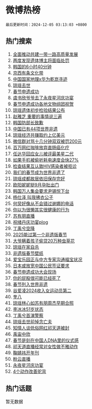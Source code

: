 # 微博热榜

`最后更新时间：2024-12-05 03:13:03 +0800`

## 热门搜索

1. [全面推动共建一带一路高质量发展](https://m.weibo.cn/search?containerid=100103type%3D1%26t%3D10%26q%3D%23%E5%85%A8%E9%9D%A2%E6%8E%A8%E5%8A%A8%E5%85%B1%E5%BB%BA%E4%B8%80%E5%B8%A6%E4%B8%80%E8%B7%AF%E9%AB%98%E8%B4%A8%E9%87%8F%E5%8F%91%E5%B1%95%23&stream_entry_id=51&isnewpage=1&extparam=seat%3D1%26c_type%3D51%26cate%3D10103%26pos%3D0%26filter_type%3Drealtimehot%26q%3D%2523%25E5%2585%25A8%25E9%259D%25A2%25E6%258E%25A8%25E5%258A%25A8%25E5%2585%25B1%25E5%25BB%25BA%25E4%25B8%2580%25E5%25B8%25A6%25E4%25B8%2580%25E8%25B7%25AF%25E9%25AB%2598%25E8%25B4%25A8%25E9%2587%258F%25E5%258F%2591%25E5%25B1%2595%2523%26stream_entry_id%3D51%26dgr%3D0%26display_time%3D1733339581%26pre_seqid%3D17333395818610055331)
1. [两度发现遗体博主将面临处罚](https://m.weibo.cn/search?containerid=100103type%3D1%26t%3D10%26q%3D%23%E4%B8%A4%E5%BA%A6%E5%8F%91%E7%8E%B0%E9%81%97%E4%BD%93%E5%8D%9A%E4%B8%BB%E5%B0%86%E9%9D%A2%E4%B8%B4%E5%A4%84%E7%BD%9A%23&stream_entry_id=31&isnewpage=1&extparam=seat%3D1%26flag%3D2%26lcate%3D5001%26cate%3D5001%26band_rank%3D1%26q%3D%2523%25E4%25B8%25A4%25E5%25BA%25A6%25E5%258F%2591%25E7%258E%25B0%25E9%2581%2597%25E4%25BD%2593%25E5%258D%259A%25E4%25B8%25BB%25E5%25B0%2586%25E9%259D%25A2%25E4%25B8%25B4%25E5%25A4%2584%25E7%25BD%259A%2523%26stream_entry_id%3D31%26dgr%3D0%26pos%3D0%26filter_type%3Drealtimehot%26realpos%3D1%26c_type%3D31%26display_time%3D1733339581%26pre_seqid%3D17333395818610055331)
1. [韩国的6小时40分钟](https://m.weibo.cn/search?containerid=100103type%3D1%26t%3D10%26q%3D%23%E9%9F%A9%E5%9B%BD%E7%9A%846%E5%B0%8F%E6%97%B640%E5%88%86%E9%92%9F%23&stream_entry_id=31&isnewpage=1&extparam=seat%3D1%26flag%3D1%26lcate%3D5001%26cate%3D5001%26band_rank%3D2%26q%3D%2523%25E9%259F%25A9%25E5%259B%25BD%25E7%259A%25846%25E5%25B0%258F%25E6%2597%25B640%25E5%2588%2586%25E9%2592%259F%2523%26stream_entry_id%3D31%26dgr%3D0%26pos%3D1%26filter_type%3Drealtimehot%26realpos%3D2%26c_type%3D31%26display_time%3D1733339581%26pre_seqid%3D17333395818610055331)
1. [京西有条文化带](https://m.weibo.cn/search?containerid=100103type%3D1%26t%3D10%26q%3D%23%E4%BA%AC%E8%A5%BF%E6%9C%89%E6%9D%A1%E6%96%87%E5%8C%96%E5%B8%A6%23&stream_entry_id=31&isnewpage=1&extparam=seat%3D1%26flag%3D0%26lcate%3D5001%26cate%3D5001%26band_rank%3D3%26q%3D%2523%25E4%25BA%25AC%25E8%25A5%25BF%25E6%259C%2589%25E6%259D%25A1%25E6%2596%2587%25E5%258C%2596%25E5%25B8%25A6%2523%26stream_entry_id%3D31%26dgr%3D0%26pos%3D2%26filter_type%3Drealtimehot%26realpos%3D3%26c_type%3D31%26display_time%3D1733339581%26pre_seqid%3D17333395818610055331)
1. [中国国家地理x华为乾崑寻迹](https://m.weibo.cn/search?containerid=100103type%3D1%26t%3D10%26q%3D%23%E4%B8%AD%E5%9B%BD%E5%9B%BD%E5%AE%B6%E5%9C%B0%E7%90%86x%E5%8D%8E%E4%B8%BA%E4%B9%BE%E5%B4%91%E5%AF%BB%E8%BF%B9%23&stream_entry_id=31&isnewpage=1&extparam=seat%3D1%26lcate%3D5001%26cate%3D5001%26band_rank%3D4%26q%3D%2523%25E4%25B8%25AD%25E5%259B%25BD%25E5%259B%25BD%25E5%25AE%25B6%25E5%259C%25B0%25E7%2590%2586x%25E5%258D%258E%25E4%25B8%25BA%25E4%25B9%25BE%25E5%25B4%2591%25E5%25AF%25BB%25E8%25BF%25B9%2523%26stream_entry_id%3D31%26dgr%3D0%26adid%3D267226%26pos%3D3%26is_ad_pos%3D1%26filter_type%3Drealtimehot%26topic_ad%3D1%26c_type%3D31%26display_time%3D1733339581%26pre_seqid%3D17333395818610055331)
1. [琼瑶去世](https://m.weibo.cn/search?containerid=100103type%3D1%26t%3D10%26q%3D%E7%90%BC%E7%91%B6%E5%8E%BB%E4%B8%96&stream_entry_id=31&isnewpage=1&extparam=seat%3D1%26flag%3D16%26lcate%3D5001%26cate%3D5001%26band_rank%3D4%26q%3D%25E7%2590%25BC%25E7%2591%25B6%25E5%258E%25BB%25E4%25B8%2596%26stream_entry_id%3D31%26dgr%3D0%26pos%3D4%26filter_type%3Drealtimehot%26realpos%3D4%26c_type%3D31%26display_time%3D1733339581%26pre_seqid%3D17333395818610055331)
1. [春节申遗成功](https://m.weibo.cn/search?containerid=100103type%3D1%26t%3D10%26q%3D%23%E6%98%A5%E8%8A%82%E7%94%B3%E9%81%97%E6%88%90%E5%8A%9F%23&stream_entry_id=31&isnewpage=1&extparam=seat%3D1%26flag%3D0%26lcate%3D5001%26cate%3D5001%26band_rank%3D5%26q%3D%2523%25E6%2598%25A5%25E8%258A%2582%25E7%2594%25B3%25E9%2581%2597%25E6%2588%2590%25E5%258A%259F%2523%26stream_entry_id%3D31%26dgr%3D0%26pos%3D5%26filter_type%3Drealtimehot%26realpos%3D5%26c_type%3D31%26display_time%3D1733339581%26pre_seqid%3D17333395818610055331)
1. [虞书欣爷爷去了永夜星河庆功宴](https://m.weibo.cn/search?containerid=100103type%3D1%26t%3D10%26q%3D%23%E8%99%9E%E4%B9%A6%E6%AC%A3%E7%88%B7%E7%88%B7%E5%8E%BB%E4%BA%86%E6%B0%B8%E5%A4%9C%E6%98%9F%E6%B2%B3%E5%BA%86%E5%8A%9F%E5%AE%B4%23&stream_entry_id=31&isnewpage=1&extparam=seat%3D1%26flag%3D16%26lcate%3D5001%26cate%3D5001%26band_rank%3D6%26q%3D%2523%25E8%2599%259E%25E4%25B9%25A6%25E6%25AC%25A3%25E7%2588%25B7%25E7%2588%25B7%25E5%258E%25BB%25E4%25BA%2586%25E6%25B0%25B8%25E5%25A4%259C%25E6%2598%259F%25E6%25B2%25B3%25E5%25BA%2586%25E5%258A%259F%25E5%25AE%25B4%2523%26stream_entry_id%3D31%26dgr%3D0%26pos%3D6%26filter_type%3Drealtimehot%26realpos%3D6%26c_type%3D31%26display_time%3D1733339581%26pre_seqid%3D17333395818610055331)
1. [春节申遗成功各地文物组团祝贺](https://m.weibo.cn/search?containerid=100103type%3D1%26t%3D10%26q%3D%23%E6%98%A5%E8%8A%82%E7%94%B3%E9%81%97%E6%88%90%E5%8A%9F%E5%90%84%E5%9C%B0%E6%96%87%E7%89%A9%E7%BB%84%E5%9B%A2%E7%A5%9D%E8%B4%BA%23&stream_entry_id=31&isnewpage=1&extparam=seat%3D1%26flag%3D0%26lcate%3D5001%26cate%3D5001%26band_rank%3D7%26q%3D%2523%25E6%2598%25A5%25E8%258A%2582%25E7%2594%25B3%25E9%2581%2597%25E6%2588%2590%25E5%258A%259F%25E5%2590%2584%25E5%259C%25B0%25E6%2596%2587%25E7%2589%25A9%25E7%25BB%2584%25E5%259B%25A2%25E7%25A5%259D%25E8%25B4%25BA%2523%26stream_entry_id%3D31%26dgr%3D0%26pos%3D7%26filter_type%3Drealtimehot%26realpos%3D7%26c_type%3D31%26display_time%3D1733339581%26pre_seqid%3D17333395818610055331)
1. [琼瑶遗体初步检验结果公布](https://m.weibo.cn/search?containerid=100103type%3D1%26t%3D10%26q%3D%23%E7%90%BC%E7%91%B6%E9%81%97%E4%BD%93%E5%88%9D%E6%AD%A5%E6%A3%80%E9%AA%8C%E7%BB%93%E6%9E%9C%E5%85%AC%E5%B8%83%23&stream_entry_id=31&isnewpage=1&extparam=seat%3D1%26flag%3D2%26lcate%3D5001%26cate%3D5001%26band_rank%3D8%26q%3D%2523%25E7%2590%25BC%25E7%2591%25B6%25E9%2581%2597%25E4%25BD%2593%25E5%2588%259D%25E6%25AD%25A5%25E6%25A3%2580%25E9%25AA%258C%25E7%25BB%2593%25E6%259E%259C%25E5%2585%25AC%25E5%25B8%2583%2523%26stream_entry_id%3D31%26dgr%3D0%26pos%3D8%26filter_type%3Drealtimehot%26realpos%3D8%26c_type%3D31%26display_time%3D1733339581%26pre_seqid%3D17333395818610055331)
1. [赵雅芝 重要的事情说三遍](https://m.weibo.cn/search?containerid=100103type%3D1%26t%3D10%26q%3D%E8%B5%B5%E9%9B%85%E8%8A%9D+%E9%87%8D%E8%A6%81%E7%9A%84%E4%BA%8B%E6%83%85%E8%AF%B4%E4%B8%89%E9%81%8D&stream_entry_id=31&isnewpage=1&extparam=seat%3D1%26flag%3D2%26lcate%3D5001%26cate%3D5001%26band_rank%3D9%26q%3D%25E8%25B5%25B5%25E9%259B%2585%25E8%258A%259D%2520%25E9%2587%258D%25E8%25A6%2581%25E7%259A%2584%25E4%25BA%258B%25E6%2583%2585%25E8%25AF%25B4%25E4%25B8%2589%25E9%2581%258D%26stream_entry_id%3D31%26dgr%3D0%26pos%3D9%26filter_type%3Drealtimehot%26realpos%3D9%26c_type%3D31%26display_time%3D1733339581%26pre_seqid%3D17333395818610055331)
1. [韩国防部长致歉](https://m.weibo.cn/search?containerid=100103type%3D1%26t%3D10%26q%3D%23%E9%9F%A9%E5%9B%BD%E9%98%B2%E9%83%A8%E9%95%BF%E8%87%B4%E6%AD%89%23&stream_entry_id=31&isnewpage=1&extparam=seat%3D1%26flag%3D0%26lcate%3D5001%26cate%3D5001%26band_rank%3D10%26q%3D%2523%25E9%259F%25A9%25E5%259B%25BD%25E9%2598%25B2%25E9%2583%25A8%25E9%2595%25BF%25E8%2587%25B4%25E6%25AD%2589%2523%26stream_entry_id%3D31%26dgr%3D0%26pos%3D10%26filter_type%3Drealtimehot%26realpos%3D10%26c_type%3D31%26display_time%3D1733339581%26pre_seqid%3D17333395818610055331)
1. [中国已有44项世界非遗](https://m.weibo.cn/search?containerid=100103type%3D1%26t%3D10%26q%3D%23%E4%B8%AD%E5%9B%BD%E5%B7%B2%E6%9C%8944%E9%A1%B9%E4%B8%96%E7%95%8C%E9%9D%9E%E9%81%97%23&stream_entry_id=31&isnewpage=1&extparam=seat%3D1%26flag%3D0%26lcate%3D5001%26cate%3D5001%26band_rank%3D11%26q%3D%2523%25E4%25B8%25AD%25E5%259B%25BD%25E5%25B7%25B2%25E6%259C%258944%25E9%25A1%25B9%25E4%25B8%2596%25E7%2595%258C%25E9%259D%259E%25E9%2581%2597%2523%26stream_entry_id%3D31%26dgr%3D0%26pos%3D11%26filter_type%3Drealtimehot%26realpos%3D11%26c_type%3D31%26display_time%3D1733339581%26pre_seqid%3D17333395818610055331)
1. [琼瑶经济共赚取约上亿美元](https://m.weibo.cn/search?containerid=100103type%3D1%26t%3D10%26q%3D%23%E7%90%BC%E7%91%B6%E7%BB%8F%E6%B5%8E%E5%85%B1%E8%B5%9A%E5%8F%96%E7%BA%A6%E4%B8%8A%E4%BA%BF%E7%BE%8E%E5%85%83%23&stream_entry_id=31&isnewpage=1&extparam=seat%3D1%26flag%3D0%26lcate%3D5001%26cate%3D5001%26band_rank%3D12%26q%3D%2523%25E7%2590%25BC%25E7%2591%25B6%25E7%25BB%258F%25E6%25B5%258E%25E5%2585%25B1%25E8%25B5%259A%25E5%258F%2596%25E7%25BA%25A6%25E4%25B8%258A%25E4%25BA%25BF%25E7%25BE%258E%25E5%2585%2583%2523%26stream_entry_id%3D31%26dgr%3D0%26pos%3D12%26filter_type%3Drealtimehot%26realpos%3D12%26c_type%3D31%26display_time%3D1733339581%26pre_seqid%3D17333395818610055331)
1. [微信群对骂十几分钟双双被罚200元](https://m.weibo.cn/search?containerid=100103type%3D1%26t%3D10%26q%3D%23%E5%BE%AE%E4%BF%A1%E7%BE%A4%E5%AF%B9%E9%AA%82%E5%8D%81%E5%87%A0%E5%88%86%E9%92%9F%E5%8F%8C%E5%8F%8C%E8%A2%AB%E7%BD%9A200%E5%85%83%23&stream_entry_id=31&isnewpage=1&extparam=seat%3D1%26flag%3D2%26lcate%3D5001%26cate%3D5001%26band_rank%3D13%26q%3D%2523%25E5%25BE%25AE%25E4%25BF%25A1%25E7%25BE%25A4%25E5%25AF%25B9%25E9%25AA%2582%25E5%258D%2581%25E5%2587%25A0%25E5%2588%2586%25E9%2592%259F%25E5%258F%258C%25E5%258F%258C%25E8%25A2%25AB%25E7%25BD%259A200%25E5%2585%2583%2523%26stream_entry_id%3D31%26dgr%3D0%26pos%3D13%26filter_type%3Drealtimehot%26realpos%3D13%26c_type%3D31%26display_time%3D1733339581%26pre_seqid%3D17333395818610055331)
1. [百万网红咖啡放弃直肠癌化疗](https://m.weibo.cn/search?containerid=100103type%3D1%26t%3D10%26q%3D%23%E7%99%BE%E4%B8%87%E7%BD%91%E7%BA%A2%E5%92%96%E5%95%A1%E6%94%BE%E5%BC%83%E7%9B%B4%E8%82%A0%E7%99%8C%E5%8C%96%E7%96%97%23&stream_entry_id=31&isnewpage=1&extparam=seat%3D1%26flag%3D1%26lcate%3D5001%26cate%3D5001%26band_rank%3D14%26q%3D%2523%25E7%2599%25BE%25E4%25B8%2587%25E7%25BD%2591%25E7%25BA%25A2%25E5%2592%2596%25E5%2595%25A1%25E6%2594%25BE%25E5%25BC%2583%25E7%259B%25B4%25E8%2582%25A0%25E7%2599%258C%25E5%258C%2596%25E7%2596%2597%2523%26stream_entry_id%3D31%26dgr%3D0%26pos%3D14%26filter_type%3Drealtimehot%26realpos%3D14%26c_type%3D31%26display_time%3D1733339581%26pre_seqid%3D17333395818610055331)
1. [任达华回应女儿被评最美星二代](https://m.weibo.cn/search?containerid=100103type%3D1%26t%3D10%26q%3D%23%E4%BB%BB%E8%BE%BE%E5%8D%8E%E5%9B%9E%E5%BA%94%E5%A5%B3%E5%84%BF%E8%A2%AB%E8%AF%84%E6%9C%80%E7%BE%8E%E6%98%9F%E4%BA%8C%E4%BB%A3%23&stream_entry_id=31&isnewpage=1&extparam=seat%3D1%26flag%3D0%26lcate%3D5001%26cate%3D5001%26band_rank%3D15%26q%3D%2523%25E4%25BB%25BB%25E8%25BE%25BE%25E5%258D%258E%25E5%259B%259E%25E5%25BA%2594%25E5%25A5%25B3%25E5%2584%25BF%25E8%25A2%25AB%25E8%25AF%2584%25E6%259C%2580%25E7%25BE%258E%25E6%2598%259F%25E4%25BA%258C%25E4%25BB%25A3%2523%26stream_entry_id%3D31%26dgr%3D0%26pos%3D15%26filter_type%3Drealtimehot%26realpos%3D15%26c_type%3D31%26display_time%3D1733339581%26pre_seqid%3D17333395818610055331)
1. [如果手机被偷听耗电速度会快27%](https://m.weibo.cn/search?containerid=100103type%3D1%26t%3D10%26q%3D%23%E5%A6%82%E6%9E%9C%E6%89%8B%E6%9C%BA%E8%A2%AB%E5%81%B7%E5%90%AC%E8%80%97%E7%94%B5%E9%80%9F%E5%BA%A6%E4%BC%9A%E5%BF%AB27%25%23&stream_entry_id=31&isnewpage=1&extparam=seat%3D1%26flag%3D0%26lcate%3D5001%26cate%3D5001%26band_rank%3D16%26q%3D%2523%25E5%25A6%2582%25E6%259E%259C%25E6%2589%258B%25E6%259C%25BA%25E8%25A2%25AB%25E5%2581%25B7%25E5%2590%25AC%25E8%2580%2597%25E7%2594%25B5%25E9%2580%259F%25E5%25BA%25A6%25E4%25BC%259A%25E5%25BF%25AB27%2525%2523%26stream_entry_id%3D31%26dgr%3D0%26pos%3D16%26filter_type%3Drealtimehot%26realpos%3D16%26c_type%3D31%26display_time%3D1733339581%26pre_seqid%3D17333395818610055331)
1. [检查结果互认致HIV感染者被拒诊](https://m.weibo.cn/search?containerid=100103type%3D1%26t%3D10%26q%3D%23%E6%A3%80%E6%9F%A5%E7%BB%93%E6%9E%9C%E4%BA%92%E8%AE%A4%E8%87%B4HIV%E6%84%9F%E6%9F%93%E8%80%85%E8%A2%AB%E6%8B%92%E8%AF%8A%23&stream_entry_id=31&isnewpage=1&extparam=seat%3D1%26flag%3D0%26lcate%3D5001%26cate%3D5001%26band_rank%3D17%26q%3D%2523%25E6%25A3%2580%25E6%259F%25A5%25E7%25BB%2593%25E6%259E%259C%25E4%25BA%2592%25E8%25AE%25A4%25E8%2587%25B4HIV%25E6%2584%259F%25E6%259F%2593%25E8%2580%2585%25E8%25A2%25AB%25E6%258B%2592%25E8%25AF%258A%2523%26stream_entry_id%3D31%26dgr%3D0%26pos%3D17%26filter_type%3Drealtimehot%26realpos%3D17%26c_type%3D31%26display_time%3D1733339581%26pre_seqid%3D17333395818610055331)
1. [我们的春节成为世界非遗了](https://m.weibo.cn/search?containerid=100103type%3D1%26t%3D10%26q%3D%23%E6%88%91%E4%BB%AC%E7%9A%84%E6%98%A5%E8%8A%82%E6%88%90%E4%B8%BA%E4%B8%96%E7%95%8C%E9%9D%9E%E9%81%97%E4%BA%86%23&stream_entry_id=31&isnewpage=1&extparam=seat%3D1%26flag%3D0%26lcate%3D5001%26cate%3D5001%26band_rank%3D18%26q%3D%2523%25E6%2588%2591%25E4%25BB%25AC%25E7%259A%2584%25E6%2598%25A5%25E8%258A%2582%25E6%2588%2590%25E4%25B8%25BA%25E4%25B8%2596%25E7%2595%258C%25E9%259D%259E%25E9%2581%2597%25E4%25BA%2586%2523%26stream_entry_id%3D31%26dgr%3D0%26pos%3D18%26filter_type%3Drealtimehot%26realpos%3D18%26c_type%3D31%26display_time%3D1733339581%26pre_seqid%3D17333395818610055331)
1. [琼瑶成都故居依旧保存完好](https://m.weibo.cn/search?containerid=100103type%3D1%26t%3D10%26q%3D%23%E7%90%BC%E7%91%B6%E6%88%90%E9%83%BD%E6%95%85%E5%B1%85%E4%BE%9D%E6%97%A7%E4%BF%9D%E5%AD%98%E5%AE%8C%E5%A5%BD%23&stream_entry_id=31&isnewpage=1&extparam=seat%3D1%26flag%3D0%26lcate%3D5001%26cate%3D5001%26band_rank%3D19%26q%3D%2523%25E7%2590%25BC%25E7%2591%25B6%25E6%2588%2590%25E9%2583%25BD%25E6%2595%2585%25E5%25B1%2585%25E4%25BE%259D%25E6%2597%25A7%25E4%25BF%259D%25E5%25AD%2598%25E5%25AE%258C%25E5%25A5%25BD%2523%26stream_entry_id%3D31%26dgr%3D0%26pos%3D19%26filter_type%3Drealtimehot%26realpos%3D19%26c_type%3D31%26display_time%3D1733339581%26pre_seqid%3D17333395818610055331)
1. [欧阳妮妮挺9月孕肚出门](https://m.weibo.cn/search?containerid=100103type%3D1%26t%3D10%26q%3D%23%E6%AC%A7%E9%98%B3%E5%A6%AE%E5%A6%AE%E6%8C%BA9%E6%9C%88%E5%AD%95%E8%82%9A%E5%87%BA%E9%97%A8%23&stream_entry_id=31&isnewpage=1&extparam=seat%3D1%26flag%3D0%26lcate%3D5001%26cate%3D5001%26band_rank%3D20%26q%3D%2523%25E6%25AC%25A7%25E9%2598%25B3%25E5%25A6%25AE%25E5%25A6%25AE%25E6%258C%25BA9%25E6%259C%2588%25E5%25AD%2595%25E8%2582%259A%25E5%2587%25BA%25E9%2597%25A8%2523%26stream_entry_id%3D31%26dgr%3D0%26pos%3D20%26filter_type%3Drealtimehot%26realpos%3D20%26c_type%3D31%26display_time%3D1733339581%26pre_seqid%3D17333395818610055331)
1. [韩国万人集会要求尹锡悦下台](https://m.weibo.cn/search?containerid=100103type%3D1%26t%3D10%26q%3D%23%E9%9F%A9%E5%9B%BD%E4%B8%87%E4%BA%BA%E9%9B%86%E4%BC%9A%E8%A6%81%E6%B1%82%E5%B0%B9%E9%94%A1%E6%82%A6%E4%B8%8B%E5%8F%B0%23&stream_entry_id=31&isnewpage=1&extparam=seat%3D1%26flag%3D0%26lcate%3D5001%26cate%3D5001%26band_rank%3D21%26q%3D%2523%25E9%259F%25A9%25E5%259B%25BD%25E4%25B8%2587%25E4%25BA%25BA%25E9%259B%2586%25E4%25BC%259A%25E8%25A6%2581%25E6%25B1%2582%25E5%25B0%25B9%25E9%2594%25A1%25E6%2582%25A6%25E4%25B8%258B%25E5%258F%25B0%2523%26stream_entry_id%3D31%26dgr%3D0%26pos%3D21%26filter_type%3Drealtimehot%26realpos%3D21%26c_type%3D31%26display_time%3D1733339581%26pre_seqid%3D17333395818610055331)
1. [杨仕泽 叫我拂衣公子](https://m.weibo.cn/search?containerid=100103type%3D1%26t%3D10%26q%3D%E6%9D%A8%E4%BB%95%E6%B3%BD+%E5%8F%AB%E6%88%91%E6%8B%82%E8%A1%A3%E5%85%AC%E5%AD%90&stream_entry_id=31&isnewpage=1&extparam=seat%3D1%26flag%3D0%26lcate%3D5001%26cate%3D5001%26band_rank%3D22%26q%3D%25E6%259D%25A8%25E4%25BB%2595%25E6%25B3%25BD%2520%25E5%258F%25AB%25E6%2588%2591%25E6%258B%2582%25E8%25A1%25A3%25E5%2585%25AC%25E5%25AD%2590%26stream_entry_id%3D31%26dgr%3D0%26pos%3D22%26filter_type%3Drealtimehot%26realpos%3D22%26c_type%3D31%26display_time%3D1733339581%26pre_seqid%3D17333395818610055331)
1. [何炅好像从不会错过谢娜的电话](https://m.weibo.cn/search?containerid=100103type%3D1%26t%3D10%26q%3D%E4%BD%95%E7%82%85%E5%A5%BD%E5%83%8F%E4%BB%8E%E4%B8%8D%E4%BC%9A%E9%94%99%E8%BF%87%E8%B0%A2%E5%A8%9C%E7%9A%84%E7%94%B5%E8%AF%9D&stream_entry_id=31&isnewpage=1&extparam=seat%3D1%26flag%3D0%26lcate%3D5001%26cate%3D5001%26band_rank%3D23%26q%3D%25E4%25BD%2595%25E7%2582%2585%25E5%25A5%25BD%25E5%2583%258F%25E4%25BB%258E%25E4%25B8%258D%25E4%25BC%259A%25E9%2594%2599%25E8%25BF%2587%25E8%25B0%25A2%25E5%25A8%259C%25E7%259A%2584%25E7%2594%25B5%25E8%25AF%259D%26stream_entry_id%3D31%26dgr%3D0%26pos%3D23%26filter_type%3Drealtimehot%26realpos%3D23%26c_type%3D31%26display_time%3D1733339581%26pre_seqid%3D17333395818610055331)
1. [你以为很懒其实很健康的行为](https://m.weibo.cn/search?containerid=100103type%3D1%26t%3D10%26q%3D%23%E4%BD%A0%E4%BB%A5%E4%B8%BA%E5%BE%88%E6%87%92%E5%85%B6%E5%AE%9E%E5%BE%88%E5%81%A5%E5%BA%B7%E7%9A%84%E8%A1%8C%E4%B8%BA%23&stream_entry_id=31&isnewpage=1&extparam=seat%3D1%26flag%3D0%26lcate%3D5001%26cate%3D5001%26band_rank%3D24%26q%3D%2523%25E4%25BD%25A0%25E4%25BB%25A5%25E4%25B8%25BA%25E5%25BE%2588%25E6%2587%2592%25E5%2585%25B6%25E5%25AE%259E%25E5%25BE%2588%25E5%2581%25A5%25E5%25BA%25B7%25E7%259A%2584%25E8%25A1%258C%25E4%25B8%25BA%2523%26stream_entry_id%3D31%26dgr%3D0%26pos%3D24%26filter_type%3Drealtimehot%26realpos%3D24%26c_type%3D31%26display_time%3D1733339581%26pre_seqid%3D17333395818610055331)
1. [苏有朋直播](https://m.weibo.cn/search?containerid=100103type%3D1%26t%3D10%26q%3D%E8%8B%8F%E6%9C%89%E6%9C%8B%E7%9B%B4%E6%92%AD&stream_entry_id=31&isnewpage=1&extparam=seat%3D1%26flag%3D0%26lcate%3D5001%26cate%3D5001%26band_rank%3D25%26q%3D%25E8%258B%258F%25E6%259C%2589%25E6%259C%258B%25E7%259B%25B4%25E6%2592%25AD%26stream_entry_id%3D31%26dgr%3D0%26pos%3D25%26filter_type%3Drealtimehot%26realpos%3D25%26c_type%3D31%26display_time%3D1733339581%26pre_seqid%3D17333395818610055331)
1. [祝绪丹庆功宴plog](https://m.weibo.cn/search?containerid=100103type%3D1%26t%3D10%26q%3D%23%E7%A5%9D%E7%BB%AA%E4%B8%B9%E5%BA%86%E5%8A%9F%E5%AE%B4plog%23&stream_entry_id=31&isnewpage=1&extparam=seat%3D1%26flag%3D0%26lcate%3D5001%26cate%3D5001%26band_rank%3D26%26q%3D%2523%25E7%25A5%259D%25E7%25BB%25AA%25E4%25B8%25B9%25E5%25BA%2586%25E5%258A%259F%25E5%25AE%25B4plog%2523%26stream_entry_id%3D31%26dgr%3D0%26pos%3D26%26filter_type%3Drealtimehot%26realpos%3D26%26c_type%3D31%26display_time%3D1733339581%26pre_seqid%3D17333395818610055331)
1. [丁禹兮空降](https://m.weibo.cn/search?containerid=100103type%3D1%26t%3D10%26q%3D%E4%B8%81%E7%A6%B9%E5%85%AE%E7%A9%BA%E9%99%8D&stream_entry_id=31&isnewpage=1&extparam=seat%3D1%26flag%3D0%26lcate%3D5001%26cate%3D5001%26band_rank%3D27%26q%3D%25E4%25B8%2581%25E7%25A6%25B9%25E5%2585%25AE%25E7%25A9%25BA%25E9%2599%258D%26stream_entry_id%3D31%26dgr%3D0%26pos%3D27%26filter_type%3Drealtimehot%26realpos%3D27%26c_type%3D31%26display_time%3D1733339581%26pre_seqid%3D17333395818610055331)
1. [2025能过第一个非遗版春节](https://m.weibo.cn/search?containerid=100103type%3D1%26t%3D10%26q%3D%232025%E8%83%BD%E8%BF%87%E7%AC%AC%E4%B8%80%E4%B8%AA%E9%9D%9E%E9%81%97%E7%89%88%E6%98%A5%E8%8A%82%23&stream_entry_id=31&isnewpage=1&extparam=seat%3D1%26flag%3D0%26lcate%3D5001%26cate%3D5001%26band_rank%3D28%26q%3D%25232025%25E8%2583%25BD%25E8%25BF%2587%25E7%25AC%25AC%25E4%25B8%2580%25E4%25B8%25AA%25E9%259D%259E%25E9%2581%2597%25E7%2589%2588%25E6%2598%25A5%25E8%258A%2582%2523%26stream_entry_id%3D31%26dgr%3D0%26pos%3D28%26filter_type%3Drealtimehot%26realpos%3D28%26c_type%3D31%26display_time%3D1733339581%26pre_seqid%3D17333395818610055331)
1. [大爷瞒着孩子偷贷20万种虫草花](https://m.weibo.cn/search?containerid=100103type%3D1%26t%3D10%26q%3D%23%E5%A4%A7%E7%88%B7%E7%9E%92%E7%9D%80%E5%AD%A9%E5%AD%90%E5%81%B7%E8%B4%B720%E4%B8%87%E7%A7%8D%E8%99%AB%E8%8D%89%E8%8A%B1%23&stream_entry_id=31&isnewpage=1&extparam=seat%3D1%26flag%3D0%26lcate%3D5001%26cate%3D5001%26band_rank%3D29%26q%3D%2523%25E5%25A4%25A7%25E7%2588%25B7%25E7%259E%2592%25E7%259D%2580%25E5%25AD%25A9%25E5%25AD%2590%25E5%2581%25B7%25E8%25B4%25B720%25E4%25B8%2587%25E7%25A7%258D%25E8%2599%25AB%25E8%258D%2589%25E8%258A%25B1%2523%26stream_entry_id%3D31%26dgr%3D0%26pos%3D29%26filter_type%3Drealtimehot%26realpos%3D29%26c_type%3D31%26display_time%3D1733339581%26pre_seqid%3D17333395818610055331)
1. [琼瑶在家自杀](https://m.weibo.cn/search?containerid=100103type%3D1%26t%3D10%26q%3D%23%E7%90%BC%E7%91%B6%E5%9C%A8%E5%AE%B6%E8%87%AA%E6%9D%80%23&stream_entry_id=31&isnewpage=1&extparam=seat%3D1%26flag%3D0%26lcate%3D5001%26cate%3D5001%26band_rank%3D30%26q%3D%2523%25E7%2590%25BC%25E7%2591%25B6%25E5%259C%25A8%25E5%25AE%25B6%25E8%2587%25AA%25E6%259D%2580%2523%26stream_entry_id%3D31%26dgr%3D0%26pos%3D30%26filter_type%3Drealtimehot%26realpos%3D30%26c_type%3D31%26display_time%3D1733339581%26pre_seqid%3D17333395818610055331)
1. [非遗版春节壁纸](https://m.weibo.cn/search?containerid=100103type%3D1%26t%3D10%26q%3D%23%E9%9D%9E%E9%81%97%E7%89%88%E6%98%A5%E8%8A%82%E5%A3%81%E7%BA%B8%23&stream_entry_id=31&isnewpage=1&extparam=seat%3D1%26flag%3D0%26lcate%3D5001%26cate%3D5001%26band_rank%3D31%26q%3D%2523%25E9%259D%259E%25E9%2581%2597%25E7%2589%2588%25E6%2598%25A5%25E8%258A%2582%25E5%25A3%2581%25E7%25BA%25B8%2523%26stream_entry_id%3D31%26dgr%3D0%26pos%3D31%26filter_type%3Drealtimehot%26realpos%3D31%26c_type%3D31%26display_time%3D1733339581%26pre_seqid%3D17333395818610055331)
1. [爱宝乐园正与中方专家沟通福宝状况](https://m.weibo.cn/search?containerid=100103type%3D1%26t%3D10%26q%3D%23%E7%88%B1%E5%AE%9D%E4%B9%90%E5%9B%AD%E6%AD%A3%E4%B8%8E%E4%B8%AD%E6%96%B9%E4%B8%93%E5%AE%B6%E6%B2%9F%E9%80%9A%E7%A6%8F%E5%AE%9D%E7%8A%B6%E5%86%B5%23&stream_entry_id=31&isnewpage=1&extparam=seat%3D1%26flag%3D0%26lcate%3D5001%26cate%3D5001%26band_rank%3D32%26q%3D%2523%25E7%2588%25B1%25E5%25AE%259D%25E4%25B9%2590%25E5%259B%25AD%25E6%25AD%25A3%25E4%25B8%258E%25E4%25B8%25AD%25E6%2596%25B9%25E4%25B8%2593%25E5%25AE%25B6%25E6%25B2%259F%25E9%2580%259A%25E7%25A6%258F%25E5%25AE%259D%25E7%258A%25B6%25E5%2586%25B5%2523%26stream_entry_id%3D31%26dgr%3D0%26pos%3D32%26filter_type%3Drealtimehot%26realpos%3D32%26c_type%3D31%26display_time%3D1733339581%26pre_seqid%3D17333395818610055331)
1. [日本或放宽中国公民签证要求](https://m.weibo.cn/search?containerid=100103type%3D1%26t%3D10%26q%3D%23%E6%97%A5%E6%9C%AC%E6%88%96%E6%94%BE%E5%AE%BD%E4%B8%AD%E5%9B%BD%E5%85%AC%E6%B0%91%E7%AD%BE%E8%AF%81%E8%A6%81%E6%B1%82%23&stream_entry_id=31&isnewpage=1&extparam=seat%3D1%26flag%3D0%26lcate%3D5001%26cate%3D5001%26band_rank%3D33%26q%3D%2523%25E6%2597%25A5%25E6%259C%25AC%25E6%2588%2596%25E6%2594%25BE%25E5%25AE%25BD%25E4%25B8%25AD%25E5%259B%25BD%25E5%2585%25AC%25E6%25B0%2591%25E7%25AD%25BE%25E8%25AF%2581%25E8%25A6%2581%25E6%25B1%2582%2523%26stream_entry_id%3D31%26dgr%3D0%26pos%3D33%26filter_type%3Drealtimehot%26realpos%3D33%26c_type%3D31%26display_time%3D1733339581%26pre_seqid%3D17333395818610055331)
1. [春节申遗成功大会现场](https://m.weibo.cn/search?containerid=100103type%3D1%26t%3D10%26q%3D%23%E6%98%A5%E8%8A%82%E7%94%B3%E9%81%97%E6%88%90%E5%8A%9F%E5%A4%A7%E4%BC%9A%E7%8E%B0%E5%9C%BA%23&stream_entry_id=31&isnewpage=1&extparam=seat%3D1%26flag%3D0%26lcate%3D5001%26cate%3D5001%26band_rank%3D34%26q%3D%2523%25E6%2598%25A5%25E8%258A%2582%25E7%2594%25B3%25E9%2581%2597%25E6%2588%2590%25E5%258A%259F%25E5%25A4%25A7%25E4%25BC%259A%25E7%258E%25B0%25E5%259C%25BA%2523%26stream_entry_id%3D31%26dgr%3D0%26pos%3D34%26filter_type%3Drealtimehot%26realpos%3D34%26c_type%3D31%26display_time%3D1733339581%26pre_seqid%3D17333395818610055331)
1. [你的屁股很可能已经死了](https://m.weibo.cn/search?containerid=100103type%3D1%26t%3D10%26q%3D%E4%BD%A0%E7%9A%84%E5%B1%81%E8%82%A1%E5%BE%88%E5%8F%AF%E8%83%BD%E5%B7%B2%E7%BB%8F%E6%AD%BB%E4%BA%86&stream_entry_id=31&isnewpage=1&extparam=seat%3D1%26flag%3D0%26lcate%3D5001%26cate%3D5001%26band_rank%3D35%26q%3D%25E4%25BD%25A0%25E7%259A%2584%25E5%25B1%2581%25E8%2582%25A1%25E5%25BE%2588%25E5%258F%25AF%25E8%2583%25BD%25E5%25B7%25B2%25E7%25BB%258F%25E6%25AD%25BB%25E4%25BA%2586%26stream_entry_id%3D31%26dgr%3D0%26pos%3D35%26filter_type%3Drealtimehot%26realpos%3D35%26c_type%3D31%26display_time%3D1733339581%26pre_seqid%3D17333395818610055331)
1. [春节列入世界非遗](https://m.weibo.cn/search?containerid=100103type%3D1%26t%3D10%26q%3D%23%E6%98%A5%E8%8A%82%E5%88%97%E5%85%A5%E4%B8%96%E7%95%8C%E9%9D%9E%E9%81%97%23&stream_entry_id=31&isnewpage=1&extparam=seat%3D1%26flag%3D0%26lcate%3D5001%26cate%3D5001%26band_rank%3D36%26q%3D%2523%25E6%2598%25A5%25E8%258A%2582%25E5%2588%2597%25E5%2585%25A5%25E4%25B8%2596%25E7%2595%258C%25E9%259D%259E%25E9%2581%2597%2523%26stream_entry_id%3D31%26dgr%3D0%26pos%3D36%26filter_type%3Drealtimehot%26realpos%3D36%26c_type%3D31%26display_time%3D1733339581%26pre_seqid%3D17333395818610055331)
1. [谷爱凌2024收入女运动员第二](https://m.weibo.cn/search?containerid=100103type%3D1%26t%3D10%26q%3D%23%E8%B0%B7%E7%88%B1%E5%87%8C2024%E6%94%B6%E5%85%A5%E5%A5%B3%E8%BF%90%E5%8A%A8%E5%91%98%E7%AC%AC%E4%BA%8C%23&stream_entry_id=31&isnewpage=1&extparam=seat%3D1%26flag%3D0%26lcate%3D5001%26cate%3D5001%26band_rank%3D37%26q%3D%2523%25E8%25B0%25B7%25E7%2588%25B1%25E5%2587%258C2024%25E6%2594%25B6%25E5%2585%25A5%25E5%25A5%25B3%25E8%25BF%2590%25E5%258A%25A8%25E5%2591%2598%25E7%25AC%25AC%25E4%25BA%258C%2523%26stream_entry_id%3D31%26dgr%3D0%26pos%3D37%26filter_type%3Drealtimehot%26realpos%3D37%26c_type%3D31%26display_time%3D1733339581%26pre_seqid%3D17333395818610055331)
1. [奎八](https://m.weibo.cn/search?containerid=100103type%3D1%26t%3D10%26q%3D%E5%A5%8E%E5%85%AB&stream_entry_id=31&isnewpage=1&extparam=seat%3D1%26flag%3D0%26lcate%3D5001%26cate%3D5001%26band_rank%3D38%26q%3D%25E5%25A5%258E%25E5%2585%25AB%26stream_entry_id%3D31%26dgr%3D0%26pos%3D38%26filter_type%3Drealtimehot%26realpos%3D38%26c_type%3D31%26display_time%3D1733339581%26pre_seqid%3D17333395818610055331)
1. [琼瑶林心如苏有朋周杰早期合照](https://m.weibo.cn/search?containerid=100103type%3D1%26t%3D10%26q%3D%23%E7%90%BC%E7%91%B6%E6%9E%97%E5%BF%83%E5%A6%82%E8%8B%8F%E6%9C%89%E6%9C%8B%E5%91%A8%E6%9D%B0%E6%97%A9%E6%9C%9F%E5%90%88%E7%85%A7%23&stream_entry_id=31&isnewpage=1&extparam=seat%3D1%26flag%3D0%26lcate%3D5001%26cate%3D5001%26band_rank%3D39%26q%3D%2523%25E7%2590%25BC%25E7%2591%25B6%25E6%259E%2597%25E5%25BF%2583%25E5%25A6%2582%25E8%258B%258F%25E6%259C%2589%25E6%259C%258B%25E5%2591%25A8%25E6%259D%25B0%25E6%2597%25A9%25E6%259C%259F%25E5%2590%2588%25E7%2585%25A7%2523%26stream_entry_id%3D31%26dgr%3D0%26pos%3D39%26filter_type%3Drealtimehot%26realpos%3D39%26c_type%3D31%26display_time%3D1733339581%26pre_seqid%3D17333395818610055331)
1. [李冰冰51岁状态](https://m.weibo.cn/search?containerid=100103type%3D1%26t%3D10%26q%3D%23%E6%9D%8E%E5%86%B0%E5%86%B051%E5%B2%81%E7%8A%B6%E6%80%81%23&stream_entry_id=31&isnewpage=1&extparam=seat%3D1%26flag%3D0%26lcate%3D5001%26cate%3D5001%26band_rank%3D40%26q%3D%2523%25E6%259D%258E%25E5%2586%25B0%25E5%2586%25B051%25E5%25B2%2581%25E7%258A%25B6%25E6%2580%2581%2523%26stream_entry_id%3D31%26dgr%3D0%26pos%3D40%26filter_type%3Drealtimehot%26realpos%3D40%26c_type%3D31%26display_time%3D1733339581%26pre_seqid%3D17333395818610055331)
1. [丁禹兮首演警察](https://m.weibo.cn/search?containerid=100103type%3D1%26t%3D10%26q%3D%E4%B8%81%E7%A6%B9%E5%85%AE%E9%A6%96%E6%BC%94%E8%AD%A6%E5%AF%9F&stream_entry_id=31&isnewpage=1&extparam=seat%3D1%26flag%3D1%26lcate%3D5001%26cate%3D5001%26band_rank%3D41%26q%3D%25E4%25B8%2581%25E7%25A6%25B9%25E5%2585%25AE%25E9%25A6%2596%25E6%25BC%2594%25E8%25AD%25A6%25E5%25AF%259F%26stream_entry_id%3D31%26dgr%3D0%26pos%3D41%26filter_type%3Drealtimehot%26realpos%3D41%26c_type%3D31%26display_time%3D1733339581%26pre_seqid%3D17333395818610055331)
1. [琼瑶去世前悼念亡夫](https://m.weibo.cn/search?containerid=100103type%3D1%26t%3D10%26q%3D%23%E7%90%BC%E7%91%B6%E5%8E%BB%E4%B8%96%E5%89%8D%E6%82%BC%E5%BF%B5%E4%BA%A1%E5%A4%AB%23&stream_entry_id=31&isnewpage=1&extparam=seat%3D1%26flag%3D0%26lcate%3D5001%26cate%3D5001%26band_rank%3D42%26q%3D%2523%25E7%2590%25BC%25E7%2591%25B6%25E5%258E%25BB%25E4%25B8%2596%25E5%2589%258D%25E6%2582%25BC%25E5%25BF%25B5%25E4%25BA%25A1%25E5%25A4%25AB%2523%26stream_entry_id%3D31%26dgr%3D0%26pos%3D42%26filter_type%3Drealtimehot%26realpos%3D42%26c_type%3D31%26display_time%3D1733339581%26pre_seqid%3D17333395818610055331)
1. [知情人谈低俗网红祁天道被封](https://m.weibo.cn/search?containerid=100103type%3D1%26t%3D10%26q%3D%23%E7%9F%A5%E6%83%85%E4%BA%BA%E8%B0%88%E4%BD%8E%E4%BF%97%E7%BD%91%E7%BA%A2%E7%A5%81%E5%A4%A9%E9%81%93%E8%A2%AB%E5%B0%81%23&stream_entry_id=31&isnewpage=1&extparam=seat%3D1%26flag%3D1%26lcate%3D5001%26cate%3D5001%26band_rank%3D43%26q%3D%2523%25E7%259F%25A5%25E6%2583%2585%25E4%25BA%25BA%25E8%25B0%2588%25E4%25BD%258E%25E4%25BF%2597%25E7%25BD%2591%25E7%25BA%25A2%25E7%25A5%2581%25E5%25A4%25A9%25E9%2581%2593%25E8%25A2%25AB%25E5%25B0%2581%2523%26stream_entry_id%3D31%26dgr%3D0%26pos%3D43%26filter_type%3Drealtimehot%26realpos%3D43%26c_type%3D31%26display_time%3D1733339581%26pre_seqid%3D17333395818610055331)
1. [禹宙中欣](https://m.weibo.cn/search?containerid=100103type%3D1%26t%3D10%26q%3D%E7%A6%B9%E5%AE%99%E4%B8%AD%E6%AC%A3&stream_entry_id=31&isnewpage=1&extparam=seat%3D1%26flag%3D0%26lcate%3D5001%26cate%3D5001%26band_rank%3D44%26q%3D%25E7%25A6%25B9%25E5%25AE%2599%25E4%25B8%25AD%25E6%25AC%25A3%26stream_entry_id%3D31%26dgr%3D0%26pos%3D44%26filter_type%3Drealtimehot%26realpos%3D44%26c_type%3D31%26display_time%3D1733339581%26pre_seqid%3D17333395818610055331)
1. [春节是刻在中国人DNA里的仪式感](https://m.weibo.cn/search?containerid=100103type%3D1%26t%3D10%26q%3D%23%E6%98%A5%E8%8A%82%E6%98%AF%E5%88%BB%E5%9C%A8%E4%B8%AD%E5%9B%BD%E4%BA%BADNA%E9%87%8C%E7%9A%84%E4%BB%AA%E5%BC%8F%E6%84%9F%23&stream_entry_id=31&isnewpage=1&extparam=seat%3D1%26flag%3D0%26lcate%3D5001%26cate%3D5001%26band_rank%3D45%26q%3D%2523%25E6%2598%25A5%25E8%258A%2582%25E6%2598%25AF%25E5%2588%25BB%25E5%259C%25A8%25E4%25B8%25AD%25E5%259B%25BD%25E4%25BA%25BADNA%25E9%2587%258C%25E7%259A%2584%25E4%25BB%25AA%25E5%25BC%258F%25E6%2584%259F%2523%26stream_entry_id%3D31%26dgr%3D0%26pos%3D45%26filter_type%3Drealtimehot%26realpos%3D45%26c_type%3D31%26display_time%3D1733339581%26pre_seqid%3D17333395818610055331)
1. [祁天道直播经常对女性做不雅动作](https://m.weibo.cn/search?containerid=100103type%3D1%26t%3D10%26q%3D%23%E7%A5%81%E5%A4%A9%E9%81%93%E7%9B%B4%E6%92%AD%E7%BB%8F%E5%B8%B8%E5%AF%B9%E5%A5%B3%E6%80%A7%E5%81%9A%E4%B8%8D%E9%9B%85%E5%8A%A8%E4%BD%9C%23&stream_entry_id=31&isnewpage=1&extparam=seat%3D1%26flag%3D0%26lcate%3D5001%26cate%3D5001%26band_rank%3D46%26q%3D%2523%25E7%25A5%2581%25E5%25A4%25A9%25E9%2581%2593%25E7%259B%25B4%25E6%2592%25AD%25E7%25BB%258F%25E5%25B8%25B8%25E5%25AF%25B9%25E5%25A5%25B3%25E6%2580%25A7%25E5%2581%259A%25E4%25B8%258D%25E9%259B%2585%25E5%258A%25A8%25E4%25BD%259C%2523%26stream_entry_id%3D31%26dgr%3D0%26pos%3D46%26filter_type%3Drealtimehot%26realpos%3D46%26c_type%3D31%26display_time%3D1733339581%26pre_seqid%3D17333395818610055331)
1. [鞠婧祎开年刊](https://m.weibo.cn/search?containerid=100103type%3D1%26t%3D10%26q%3D%23%E9%9E%A0%E5%A9%A7%E7%A5%8E%E5%BC%80%E5%B9%B4%E5%88%8A%23&stream_entry_id=31&isnewpage=1&extparam=seat%3D1%26flag%3D1%26lcate%3D5001%26cate%3D5001%26band_rank%3D47%26q%3D%2523%25E9%259E%25A0%25E5%25A9%25A7%25E7%25A5%258E%25E5%25BC%2580%25E5%25B9%25B4%25E5%2588%258A%2523%26stream_entry_id%3D31%26dgr%3D0%26pos%3D47%26filter_type%3Drealtimehot%26realpos%3D47%26c_type%3D31%26display_time%3D1733339581%26pre_seqid%3D17333395818610055331)
1. [粉云直播](https://m.weibo.cn/search?containerid=100103type%3D1%26t%3D10%26q%3D%E7%B2%89%E4%BA%91%E7%9B%B4%E6%92%AD&stream_entry_id=31&isnewpage=1&extparam=seat%3D1%26flag%3D0%26lcate%3D5001%26cate%3D5001%26band_rank%3D48%26q%3D%25E7%25B2%2589%25E4%25BA%2591%25E7%259B%25B4%25E6%2592%25AD%26stream_entry_id%3D31%26dgr%3D0%26pos%3D48%26filter_type%3Drealtimehot%26realpos%3D48%26c_type%3D31%26display_time%3D1733339581%26pre_seqid%3D17333395818610055331)
1. [永夜星河庆功宴](https://m.weibo.cn/search?containerid=100103type%3D1%26t%3D10%26q%3D%E6%B0%B8%E5%A4%9C%E6%98%9F%E6%B2%B3%E5%BA%86%E5%8A%9F%E5%AE%B4&stream_entry_id=31&isnewpage=1&extparam=seat%3D1%26flag%3D0%26lcate%3D5001%26cate%3D5001%26band_rank%3D49%26q%3D%25E6%25B0%25B8%25E5%25A4%259C%25E6%2598%259F%25E6%25B2%25B3%25E5%25BA%2586%25E5%258A%259F%25E5%25AE%25B4%26stream_entry_id%3D31%26dgr%3D0%26pos%3D49%26filter_type%3Drealtimehot%26realpos%3D49%26c_type%3D31%26display_time%3D1733339581%26pre_seqid%3D17333395818610055331)
1. [4个动作改善驼背](https://m.weibo.cn/search?containerid=100103type%3D1%26t%3D10%26q%3D%234%E4%B8%AA%E5%8A%A8%E4%BD%9C%E6%94%B9%E5%96%84%E9%A9%BC%E8%83%8C%23&stream_entry_id=31&isnewpage=1&extparam=seat%3D1%26flag%3D0%26lcate%3D5001%26cate%3D5001%26band_rank%3D50%26q%3D%25234%25E4%25B8%25AA%25E5%258A%25A8%25E4%25BD%259C%25E6%2594%25B9%25E5%2596%2584%25E9%25A9%25BC%25E8%2583%258C%2523%26stream_entry_id%3D31%26dgr%3D0%26pos%3D50%26filter_type%3Drealtimehot%26realpos%3D50%26c_type%3D31%26display_time%3D1733339581%26pre_seqid%3D17333395818610055331)

## 热门话题

暂无数据
